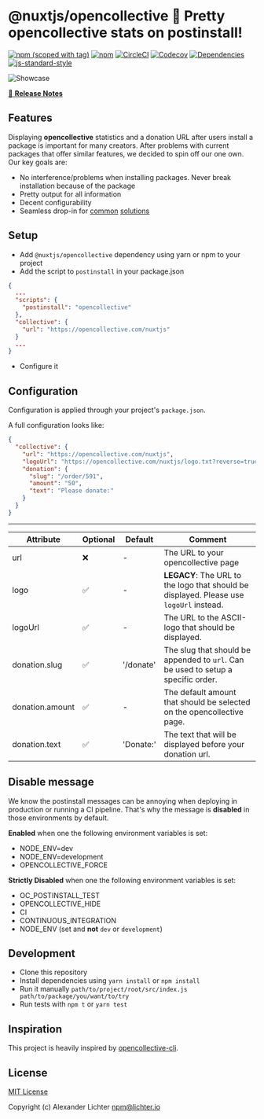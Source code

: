 # @nuxtjs/opencollective 🤝 Pretty opencollective stats on postinstall!
[![npm (scoped with tag)](https://img.shields.io/npm/v/@nuxtjs/opencollective/latest.svg?style=flat-square)](https://npmjs.com/package/@nuxtjs/opencollective)
[![npm](https://img.shields.io/npm/dt/@nuxtjs/opencollective.svg?style=flat-square)](https://npmjs.com/package/@nuxtjs/opencollective)
[![CircleCI](https://img.shields.io/circleci/project/github/nuxt-community/opencollective.svg?style=flat-square)](https://circleci.com/gh/nuxt-community/opencollective)
[![Codecov](https://img.shields.io/codecov/c/github/nuxt-community/opencollective.svg?style=flat-square)](https://codecov.io/gh/nuxt-community/opencollective)
[![Dependencies](https://david-dm.org/nuxt-community/opencollective/status.svg?style=flat-square)](https://david-dm.org/nuxt-community/opencollective)
[![js-standard-style](https://img.shields.io/badge/code_style-standard-brightgreen.svg?style=flat-square)](http://standardjs.com)

![Showcase](https://i.imgur.com/PZqyT3x.jpg)

>

[📖 **Release Notes**](./CHANGELOG.md)

## Features

Displaying **opencollective** statistics and a donation URL after users install a package
is important for many creators. After problems with current packages that offer similar
features, we decided to spin off our one own. Our key goals are:

* No interference/problems when installing packages. Never break installation because of the package
* Pretty output for all information
* Decent configurability
* Seamless drop-in for [common](https://github.com/opencollective/opencollective-cli) [solutions](https://github.com/opencollective/opencollective-postinstall)

## Setup

- Add `@nuxtjs/opencollective` dependency using yarn or npm to your project
- Add the script to `postinstall` in your package.json
```json
{
  ...
  "scripts": {
    "postinstall": "opencollective"
  },
  "collective": {
    "url": "https://opencollective.com/nuxtjs"
  }
  ...
}
```

- Configure it

## Configuration

Configuration is applied through your project's `package.json`.

A full configuration looks like:

```json
{
  "collective": {
    "url": "https://opencollective.com/nuxtjs",
    "logoUrl": "https://opencollective.com/nuxtjs/logo.txt?reverse=true&variant=variant2",
    "donation": {
      "slug": "/order/591",
      "amount": "50",
      "text": "Please donate:"
    }
  }
}
```

---

| Attribute | Optional | Default | Comment |
| ---    |   ---   | ---   | --- |
| url | ❌  | - | The URL to your opencollective page
| logo | ✅  | - | **LEGACY**: The URL to the logo that should be displayed. Please use `logoUrl` instead.
| logoUrl | ✅  | - | The URL to the ASCII-logo that should be displayed.
| donation.slug | ✅  | '/donate' | The slug that should be appended to `url`. Can be used to setup a specific order.
| donation.amount | ✅  | - | The default amount that should be selected on the opencollective page.
| donation.text | ✅  | 'Donate:' | The text that will be displayed before your donation url.

## Disable message

We know the postinstall messages can be annoying when deploying in
production or running a CI pipeline. That's why the message is
**disabled** in those environments by default.

**Enabled** when one the following environment variables is set:

* NODE_ENV=dev
* NODE_ENV=development
* OPENCOLLECTIVE_FORCE

**Strictly Disabled** when one the following environment variables is set:

- OC_POSTINSTALL_TEST
- OPENCOLLECTIVE_HIDE
- CI
- CONTINUOUS_INTEGRATION
- NODE_ENV (set and **not** `dev` or `development`)

## Development

- Clone this repository
- Install dependencies using `yarn install` or `npm install`
- Run it manually `path/to/project/root/src/index.js path/to/package/you/want/to/try`
- Run tests with `npm t` or `yarn test`

## Inspiration

This project is heavily inspired by [opencollective-cli](https://github.com/opencollective/opencollective-cli).

## License

[MIT License](./LICENSE)

Copyright (c) Alexander Lichter <npm@lichter.io>
